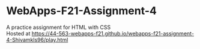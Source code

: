 # WebApps-F21-Assignment-4
A practice assignment for HTML with CSS </br>
Hosted at https://44-563-webapps-f21.github.io/webapps-f21-assignment-4-Shivamkls96/play.html
